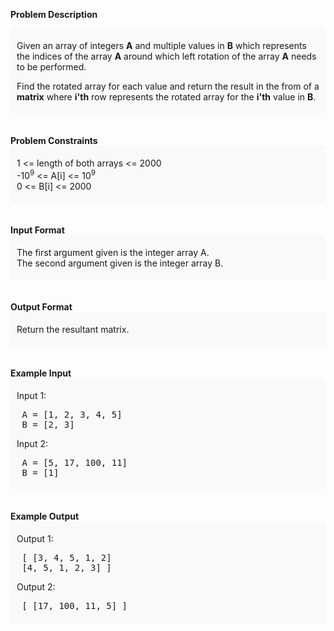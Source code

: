 <div class="markdown-content" id="problem-content">
<p><strong>Problem Description</strong><br/><div id="problem_description_markdown_content_value" style="background-color: #f9f9f9; padding: 5px 10px; "><p>Given an array of integers <strong>A</strong> and multiple values in <strong>B</strong> which represents the indices of the array <strong>A</strong> around which left rotation of the array <strong>A</strong> needs to be performed.</p><p></p>
<p>Find the rotated array for each value and return the result in the from of a <strong>matrix</strong> where <strong>i'th</strong> row represents the rotated array for the <strong>i'th</strong> value in <strong>B</strong>.</p>
<p></p></div><br/><br/><strong>Problem Constraints</strong><br/><div id="problem_constraints_markdown_content_value" style="background-color: #f9f9f9; padding: 5px 10px; "><p>1 &lt;= length of both arrays &lt;= 2000<br/>
-10<sup>9</sup> &lt;= A[i] &lt;= 10<sup>9</sup><br/> 
0 &lt;= B[i] &lt;= 2000</p></div><br><br><strong>Input Format</strong><br/><div id="input_format_markdown_content_value" style="background-color: #f9f9f9; padding: 5px 10px; "><p>The first argument given is the integer array A.<br/>
The second argument given is the integer array B.</p></div><br><br/><strong>Output Format</strong><br/><div id="output_format_markdown_content_value" style="background-color: #f9f9f9; padding: 5px 10px; "><p>Return the resultant matrix.</p></div><br/><br/><strong>Example Input</strong><br/><div id="example_input_markdown_content_value" style="background-color: #f9f9f9; padding: 5px 10px; "><p>Input 1:</p><p></p>
<pre> A = [1, 2, 3, 4, 5]
 B = [2, 3]</pre>
<p>Input 2:</p>
<pre> A = [5, 17, 100, 11]
 B = [1]</pre>
<p></p></div><br/><br/><strong>Example Output</strong><br/><div id="example_output_markdown_content_value" style="background-color: #f9f9f9; padding: 5px 10px; "><p>Output 1:</p><p></p>
<pre> [ [3, 4, 5, 1, 2]
 [4, 5, 1, 2, 3] ]
</pre>
<p>Output 2:</p>
<pre> [ [17, 100, 11, 5] ]</pre>
<p></p></div><br/><br/></br></br></br></p>

</div>